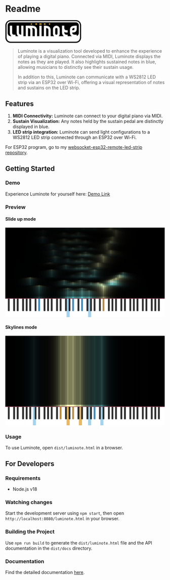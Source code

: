 # Readme

<img src="./logo-luminote.svg" alt="Lumitote" width="240"/>

> Luminote is a visualization tool developed to enhance the experience of playing a digital piano. Connected via MIDI, Luminote displays the notes as they are played. It also highlights sustained notes in blue, allowing musicians to distinctly see their sustain usage.
> 
> In addition to this, Luminote can communicate with a WS2812 LED strip via an ESP32 over Wi-Fi, offering a visual representation of notes and sustains on the LED strip.

## Features

1. **MIDI Connectivity:** Luminote can connect to your digital piano via MIDI.
2. **Sustain Visualization:** Any notes held by the sustain pedal are distinctly displayed in blue.
3. **LED strip integration:** Luminote can send light configurations to a WS2812 LED strip connected through an ESP32 over Wi-Fi.

For ESP32 program, go to my [websocket-esp32-remote-led-strip repository](https://github.com/Yori-Mirano/websocket-esp32-remote-led-strip).

## Getting Started

### Demo
Experience Luminote for yourself here: [Demo Link](https://yori-mirano.github.io/luminote/luminote.html)

### Preview
#### Slide up mode
![Slide up mode](preview-1.jpg)

#### Skylines mode
![Skylines mode](preview%202.jpg)

### Usage
To use Luminote, open `dist/luminote.html` in a browser.

## For Developers

### Requirements
- Node.js v18

### Watching changes
Start the development server using `npm start`, then open `http://localhost:8080/luminote.html` in your browser.

### Building the Project
Use `npm run build` to generate the `dist/luminote.html` file and the API documentation in the `dist/docs` directory.

### Documentation
Find the detailed documentation [here](https://yori-mirano.github.io/luminote/docs/modules.html).
